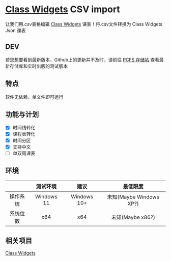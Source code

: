 # [Class Widgets](https://github.com/Class-Widgets/Class-Widgets) CSV import
让我们用.csv表格编辑 [Class Widgets](https://github.com/Class-Widgets/Class-Widgets) 课表！将.csv文件转换为 Class Widgets Json 课表

## DEV
若您想要看到最新版本，Github上的更新并不及时，请前往 [PCFS 存储站](http://123.129.241.101:30390/%E5%85%B1%E4%BA%AB/Class-Widget-CSV-import) 查看最新存储库和实时出版的测试版本

## 特点
软件无依赖，单文件即可运行

## 功能与计划
- [x] 时间线转化
- [x] 课程表转化
- [x] 时间分区
- [x] 支持中文
- [ ] 单双周课表

## 环境
||测试环境|建议|最低限度|
|:-:|:-:|:-:|:-:|
|操作系统|Windows 11|Windows 10+|未知(Maybe Windows XP?)|
|系统位数|x64|x64|未知(Maybe x86?)|

## 相关项目
[Class Widgets](https://github.com/Class-Widgets/Class-Widgets)
